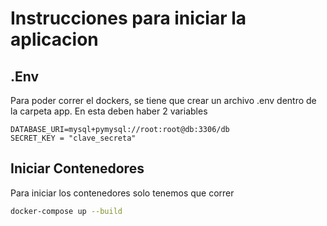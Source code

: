 # Instrucciones para iniciar la aplicacion

## .Env
Para poder correr  el dockers, se tiene que crear un archivo .env dentro de la carpeta app.
En esta deben haber 2 variables
```
DATABASE_URI=mysql+pymysql://root:root@db:3306/db
SECRET_KEY = "clave_secreta"
```


## Iniciar Contenedores 
Para iniciar los contenedores solo tenemos que correr 

```sh
docker-compose up --build
```
